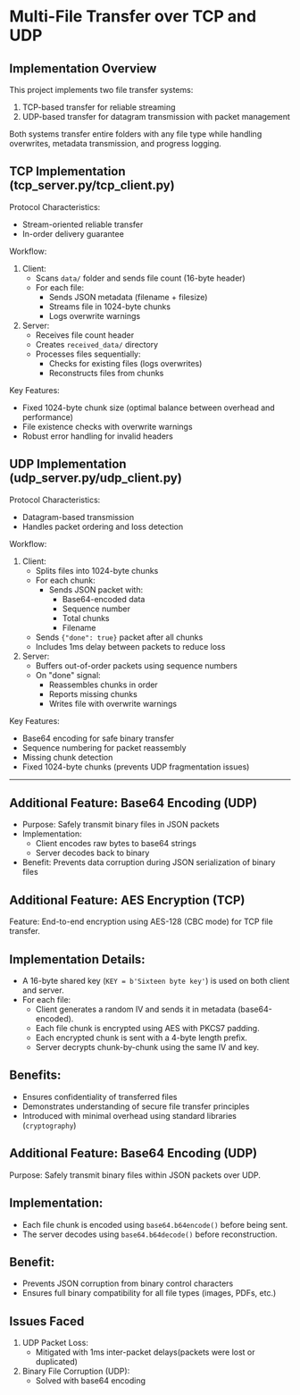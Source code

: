 # Multi-File Transfer over TCP and UDP
## Implementation Overview
This project implements two file transfer systems:
1. TCP-based transfer for reliable streaming
2. UDP-based transfer for datagram transmission with packet management

Both systems transfer entire folders with any file type while handling overwrites, metadata transmission, and progress logging.

## TCP Implementation (tcp_server.py/tcp_client.py)
Protocol Characteristics:  
- Stream-oriented reliable transfer
- In-order delivery guarantee

Workflow:
1. Client:
   - Scans `data/` folder and sends file count (16-byte header)
   - For each file:
     - Sends JSON metadata (filename + filesize)
     - Streams file in 1024-byte chunks
     - Logs overwrite warnings
2. Server:
   - Receives file count header
   - Creates `received_data/` directory
   - Processes files sequentially:
     - Checks for existing files (logs overwrites)
     - Reconstructs files from chunks

Key Features:
- Fixed 1024-byte chunk size (optimal balance between overhead and performance)
- File existence checks with overwrite warnings
- Robust error handling for invalid headers

## UDP Implementation (udp_server.py/udp_client.py)
Protocol Characteristics:  
- Datagram-based transmission
- Handles packet ordering and loss detection

Workflow:
1. Client:
   - Splits files into 1024-byte chunks
   - For each chunk:
     - Sends JSON packet with:
       - Base64-encoded data
       - Sequence number
       - Total chunks
       - Filename
   - Sends `{"done": true}` packet after all chunks
   - Includes 1ms delay between packets to reduce loss
2. Server:
   - Buffers out-of-order packets using sequence numbers
   - On "done" signal:
     - Reassembles chunks in order
     - Reports missing chunks
     - Writes file with overwrite warnings

Key Features:
- Base64 encoding for safe binary transfer
- Sequence numbering for packet reassembly
- Missing chunk detection
- Fixed 1024-byte chunks (prevents UDP fragmentation issues)

---

## Additional Feature: Base64 Encoding (UDP)
- Purpose: Safely transmit binary files in JSON packets
- Implementation:
  - Client encodes raw bytes to base64 strings
  - Server decodes back to binary
- Benefit: Prevents data corruption during JSON serialization of binary files

## Additional Feature: AES Encryption (TCP)

Feature: End-to-end encryption using AES-128 (CBC mode) for TCP file transfer.

## Implementation Details:
- A 16-byte shared key (`KEY = b'Sixteen byte key'`) is used on both client and server.
- For each file:
  - Client generates a random IV and sends it in metadata (base64-encoded).
  - Each file chunk is encrypted using AES with PKCS7 padding.
  - Each encrypted chunk is sent with a 4-byte length prefix.
  - Server decrypts chunk-by-chunk using the same IV and key.

## Benefits:
- Ensures confidentiality of transferred files
- Demonstrates understanding of secure file transfer principles
- Introduced with minimal overhead using standard libraries (`cryptography`)

## Additional Feature: Base64 Encoding (UDP)

Purpose: Safely transmit binary files within JSON packets over UDP.

## Implementation:
- Each file chunk is encoded using `base64.b64encode()` before being sent.
- The server decodes using `base64.b64decode()` before reconstruction.

## Benefit:
- Prevents JSON corruption from binary control characters
- Ensures full binary compatibility for all file types (images, PDFs, etc.)

## Issues Faced
1. UDP Packet Loss:
   - Mitigated with 1ms inter-packet delays(packets were lost or duplicated)
2. Binary File Corruption (UDP):
   - Solved with base64 encoding
